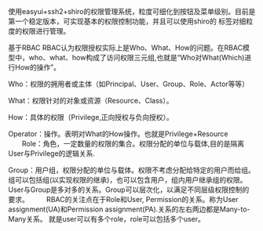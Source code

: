 使用easyui+ssh2+shiro的权限管理系统，粒度可细化到按钮及菜单级别。目前是第一个稳定版本，可实现基本的权限控制功能，并且可以使用shiro的
标签对细粒度的权限进行管理。

基于RBAC
RBAC认为权限授权实际上是Who、What、How的问题。在RBAC模型中，who、what、how构成了访问权限三元组,也就是“Who对What(Which)进行How的操作”。 　　

Who：权限的拥用者或主体（如Principal、User、Group、Role、Actor等等）

What：权限针对的对象或资源（Resource、Class）。 　　

How：具体的权限（Privilege,正向授权与负向授权）。 　　

Operator：操作。表明对What的How操作。也就是Privilege+Resource 　　Role：角色，一定数量的权限的集合。权限分配的单位与载体,目的是隔离User与Privilege的逻辑关系. 　　

Group：用户组，权限分配的单位与载体。权限不考虑分配给特定的用户而给组。组可以包括组(以实现权限的继承)，也可以包含用户，组内用户继承组的权限。
User与Group是多对多的关系。Group可以层次化，以满足不同层级权限控制的要求。 　　
RBAC的关注点在于Role和User, Permission的关系。称为User assignment(UA)和Permission assignment(PA).关系的左右两边都是Many-to-Many关系。
就是user可以有多个role，role可以包括多个user。
